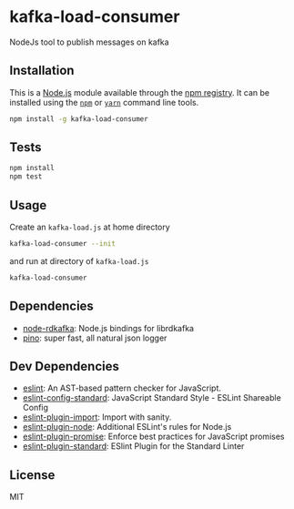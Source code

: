 # kafka-load-consumer

NodeJs tool to publish messages on kafka

## Installation

This is a [Node.js](https://nodejs.org/) module available through the 
[npm registry](https://www.npmjs.com/). It can be installed using the 
[`npm`](https://docs.npmjs.com/getting-started/installing-npm-packages-locally)
or 
[`yarn`](https://yarnpkg.com/en/)
command line tools.

```sh
npm install -g kafka-load-consumer
```

## Tests

```sh
npm install
npm test
```

## Usage

Create an `kafka-load.js` at home directory

```sh
kafka-load-consumer --init
```

and run at directory of `kafka-load.js`

```sh
kafka-load-consumer
```

## Dependencies

- [node-rdkafka](https://ghub.io/node-rdkafka): Node.js bindings for librdkafka
- [pino](https://ghub.io/pino): super fast, all natural json logger

## Dev Dependencies

- [eslint](https://ghub.io/eslint): An AST-based pattern checker for JavaScript.
- [eslint-config-standard](https://ghub.io/eslint-config-standard): JavaScript Standard Style - ESLint Shareable Config
- [eslint-plugin-import](https://ghub.io/eslint-plugin-import): Import with sanity.
- [eslint-plugin-node](https://ghub.io/eslint-plugin-node): Additional ESLint&#39;s rules for Node.js
- [eslint-plugin-promise](https://ghub.io/eslint-plugin-promise): Enforce best practices for JavaScript promises
- [eslint-plugin-standard](https://ghub.io/eslint-plugin-standard): ESlint Plugin for the Standard Linter

## License

MIT
